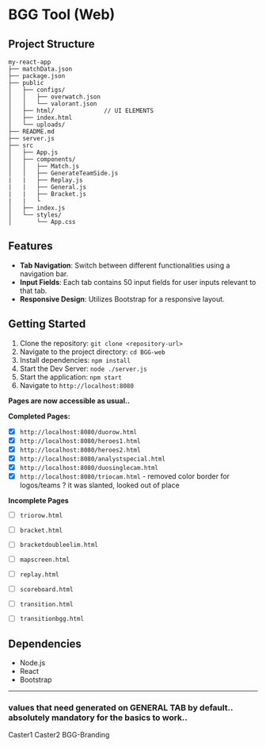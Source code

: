 # BGG Tool (Web)


## Project Structure
```
my-react-app
├── matchData.json
├── package.json
├── public
│   ├── configs/
│   │   ├── overwatch.json
│   │   └── valorant.json
│   ├── html/              // UI ELEMENTS
│   ├── index.html
│   └── uploads/
├── README.md
├── server.js
├── src
│   ├── App.js
│   ├── components/
│   │   ├── Match.js
│   │   ├── GenerateTeamSide.js
|   |   ├── Replay.js
|   |   ├── General.js
|   |   ├── Bracket.js
|   |   └
│   ├── index.js
│   └── styles/
│       └── App.css
```



## Features

- **Tab Navigation**: Switch between different functionalities using a navigation bar.
- **Input Fields**: Each tab contains 50 input fields for user inputs relevant to that tab.
- **Responsive Design**: Utilizes Bootstrap for a responsive layout.

## Getting Started

1. Clone the repository: `git clone <repository-url>`
2. Navigate to the project directory: `cd BGG-web`
3. Install dependencies: `npm install`
4. Start the Dev Server: `node ./server.js`
5. Start the application: `npm start`
6. Navigate to `http://localhost:8080`

**Pages are now accessible as usual..**<br/>

**Completed Pages:**
- [x] `http://localhost:8080/duorow.html`
- [x] `http://localhost:8080/heroes1.html` 
- [x] `http://localhost:8080/heroes2.html` 
- [x] `http://localhost:8080/analystspecial.html` 
- [x] `http://localhost:8080/duosinglecam.html`
- [x] `http://localhost:8080/triocam.html` - removed color border for logos/teams ? it was slanted, looked out of place

**Incomplete Pages**
- [ ] `triorow.html`
- [ ] `bracket.html`
- [ ] `bracketdoubleelim.html`
- [ ] `mapscreen.html`
- [ ] `replay.html`
- [ ] `scoreboard.html`
- [ ] `transition.html`
- [ ] `transitionbgg.html`




## Dependencies
- Node.js
- React
- Bootstrap






---

### values that need generated on GENERAL TAB by default.. absolutely mandatory for the basics to work.. 

Caster1
Caster2
BGG-Branding
